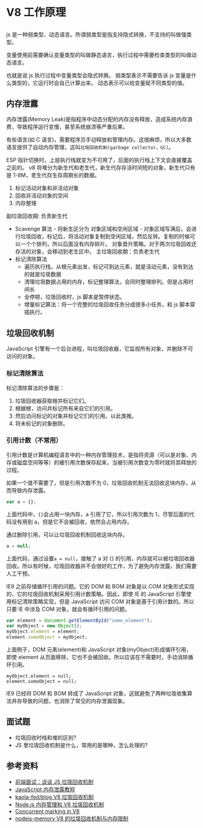 # V8 工作原理

##

js 是一种弱类型、动态语言。所谓弱类型是指支持隐式转换，不支持的叫做强类型。

变量使用前需要确认变量类型的叫做静态语言，执行过程中需要检查类型的叫做动态语言。

也就是说 js 执行过程中变量类型会隐式转换。
弱类型表示不需要告诉 js 变量是什么类型的，它运行时会自己计算出来。
动态表示可以给变量赋不同类型的值。

## 内存泄露

内存泄露(Memory Leak)是指程序中动态分配的内存没有释放，造成系统内存浪费，导致程序运行变慢，甚至系统崩溃等严重后果。

有些语言(如 C 语言)，需要程序员手动释放和管理内存。这很麻烦，所以大多数语言提供了自动内存管理，这叫`垃圾回收机制(garbage collector，GC)`。

ESP 指针切换时，上层执行栈就变为不可用了，后面的执行栈上下文会直接覆盖之前的。
v8 将堆分为新生代和老生代，新生代存存活时间短的对象，新生代只有是 1-8M，老生代存生存周期长的数据。

1. 标记活动对象和非活动对象
2. 回收非活动对象的空间
3. 内存整理

副垃圾回收期: 负责新生代

- Scavenge 算法 - 将新生区分为 对象区域和空闲区域 - 对象区域写满后，会进行垃圾回收，标记后，将活动对象复制到空闲区域，然后反转。复制的时候可以一个个排列，所以后面没有内存碎片。 对象晋升策略。对于两次垃圾回收还存活的对象，会移动到老生区中。
  主垃圾回收期：负责老生代
- 标记清除算法
  - 遍历执行栈，从根元素出发，标记可到达元素，就是活动元素，没有到达的就是垃圾数据
  - 清理垃圾数据占用的内存，标记整理算法，会同时整理排列。但是占用时间长
  - 全停顿，垃圾回收时，js 脚本是暂停状态。
  - 增量标记算法：将一个完整的垃圾回收任务分成很多小任务，和 js 脚本穿插执行。

## 垃圾回收机制

JavaScript 引擎有一个后台进程，叫垃圾回收器，它监视所有对象，并删除不可访问的对象。

### 标记清除算法

标记清除算法的步骤是：

1. 垃圾回收器获取根并标记它们。
2. 根据根，访问并标记所有来自它们的引用。
3. 然后访问标记的对象并标记它们的引用。以此类推。
4. 将未标记的对象删除。

### 引用计数（不常用）

引用计数是计算机编程语言中的一种内存管理技术，是指将资源（可以是对象、内存或磁盘空间等等）的被引用次数保存起来，当被引用次数变为零时就将其释放的过程。

如果一个值不需要了，但是引用次数不为 0，垃圾回收机制无法回收这块内存，从而导致内存泄露。

```js
var a = {};
```

上面代码中，`{}`会占用一块内存，a 引用了它，所以引用次数为 1，尽管后面的代码没有用到 a，但是它不会被回收，依然会占用内存。

通过删除引用，可以让垃圾回收机制回收这块内存。

```js
a = null;
```

上面代码，通过设置`a = null`，接触了 a 对 {} 的引用，内存就可以被垃圾回收器回收。所以有时候，垃圾回收器并不会很好的工作，为了避免内存泄露，我们需要人工干预。

IE9 之前存储循环引用的问题。它的 DOM 和 BOM 对象是以 COM 对象形式实现的，它的垃圾回收机制采用引用计数策略。因此，即使 IE 的 JavaScript 引擎使用标记清除策略实现，但是 JavaScript 访问 COM 对象是基于引用计数的。所以只要 IE 中涉及 COM 对象，就会有循环引用的问题。

```js
var element = document.getElementById("some_element");
var myObject = new Object();
myObject.element = element;
element.someObject = myObject;
```

上面例子，DOM 元素(element)和 JavaScript 对象(myObject)形成循环引用，即使 element 从页面移除，它也不会被回收。所以应该在不需要时，手动消除循环引用。

```
myObject.element = null;
element.someObject = null;
```

IE9 已经将 DOM 和 BOM 转成了 JavaScript 对象，这就避免了两种垃圾收集算法并存导致的问题，也消除了常见的内存泄漏现象。

## 面试题

- 垃圾回收时栈和堆的区别?
- JS 里垃圾回收机制是什么，常用的是哪种，怎么处理的?

## 参考资料

- [前端面试：谈谈 JS 垃圾回收机制](https://github.com/qq449245884/xiaozhi/issues/36)
- [JavaScript 内存泄露教程](http://www.ruanyifeng.com/blog/2017/04/memory-leak.html)
- [kaola-fed/blog V8 垃圾回收机制](https://github.com/kaola-fed/blog/issues/230)
- [Node.js 内存管理和 V8 垃圾回收机制](https://juejin.im/post/5d1b69b051882579d428d458)
- [Concurrent marking in V8](https://v8.dev/blog/concurrent-marking)
- [nodejs-memory V8 的垃圾回收机制与内存限制](https://github.com/zqjflash/nodejs-memory)
